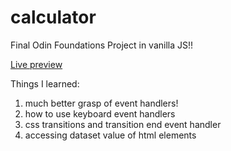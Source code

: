 # calculator
Final Odin Foundations Project in vanilla JS!!

[Live preview](https://homeworkmon.github.io/calculator/)

Things I learned:
1. much better grasp of event handlers!
2. how to use keyboard event handlers
3. css transitions and transition end event handler
4. accessing dataset value of html elements
